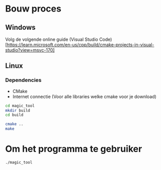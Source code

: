 # Bouw proces

## Windows

Volg de volgende online guide (Visual Studio Code)[https://learn.microsoft.com/en-us/cpp/build/cmake-projects-in-visual-studio?view=msvc-170]

## Linux

### Dependencies

*   CMake
*   Internet connectie (Voor alle libraries welke cmake voor je download)

```bash
cd magic_tool
mkdir build
cd build

cmake ..
make
```

# Om het programma te gebruiker

```bash
./magic_tool
```